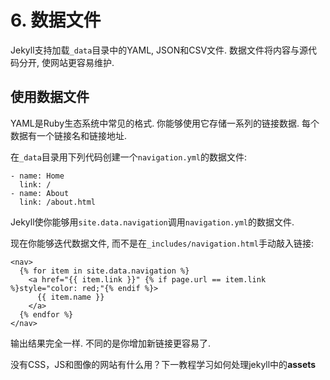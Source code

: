 # 6. 数据文件

Jekyll支持加载`_data`目录中的YAML, JSON和CSV文件. 数据文件将内容与源代码分开, 使网站更容易维护.

## 使用数据文件
YAML是Ruby生态系统中常见的格式. 你能够使用它存储一系列的链接数据. 每个数据有一个链接名和链接地址.

在`_data`目录用下列代码创建一个`navigation.yml`的数据文件:
```
- name: Home
  link: /
- name: About
  link: /about.html
```
Jekyll使你能够用`site.data.navigation`调用`navigation.yml`的数据文件.

现在你能够迭代数据文件, 而不是在`_includes/navigation.html`手动敲入链接:
```
<nav>
  {% for item in site.data.navigation %}
    <a href="{{ item.link }}" {% if page.url == item.link %}style="color: red;"{% endif %}>
      {{ item.name }}
    </a>
  {% endfor %}
</nav>
```
输出结果完全一样. 不同的是你增加新链接更容易了.

没有CSS，JS和图像的网站有什么用？下一教程学习如何处理jekyll中的**assets**